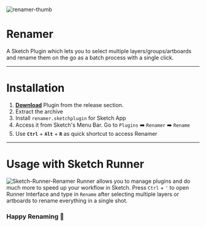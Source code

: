 ![renamer-thumb](https://webkul.com/blog/wp-content/uploads/2018/11/renamer-thumb.png)

# Renamer

A Sketch Plugin which lets you to select multiple layers/groups/artboards and rename them on the go as a batch process with a single click.

---
# Installation
1. **[Download](https://github.com/webkul/renamer/releases/download/v1.0.5/renamer.sketchplugin.zip)** Plugin from the release section.
2. Extract the archive
3. Install `renamer.sketchplugin` for Sketch App
4. Access it from Sketch's Menu Bar. Go to `Plugins` :arrow_right: `Renamer` :arrow_right: `Rename`
5. Use **`Ctrl`** + **`Alt`** + **`R`** as quick shortcut to access Renamer

---

# Usage with Sketch Runner
![Sketch-Runner-Renamer](https://webkul.com/blog/wp-content/uploads/2018/12/sketch-runner-renamer.png)
Runner allows you to manage plugins and do much more to speed up your workflow in Sketch.
Press `Ctrl` + `'` to open Runner Interface and type in `Rename` after selecting multiple layers or artboards to rename everything in a single shot.

### Happy Renaming :raised_hands:
